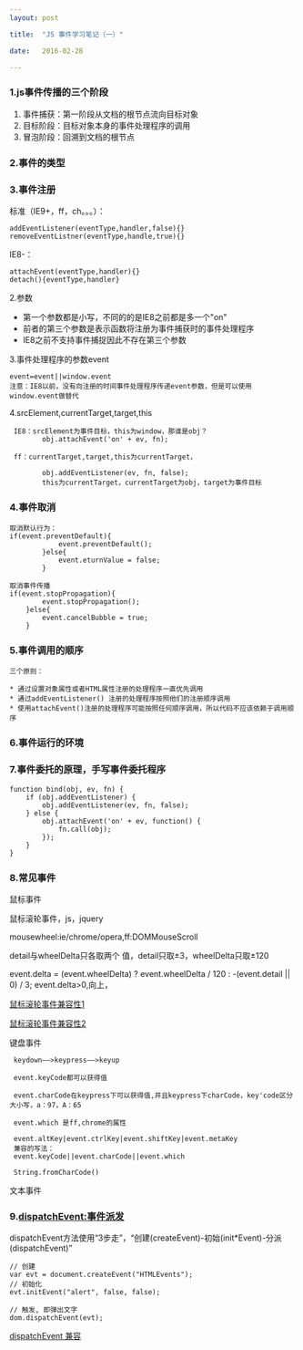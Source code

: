 ```yaml
---
layout: post

title:  "JS 事件学习笔记（一）"

date:   2016-02-28

---
```



### 1.js事件传播的三个阶段

1. 事件捕获：第一阶段从文档的根节点流向目标对象
2. 目标阶段：目标对象本身的事件处理程序的调用
3. 冒泡阶段：回溯到文档的根节点


### 2.事件的类型

### 3.事件注册

   标准（IE9+，ff，ch。。。）：

	addEventListener(eventType,handler,false){}
    removeEventListner(eventType,handle,true){}
   IE8-：
    
    attachEvent(eventType,handler){}
    detach(){eventType,handler}
   2.参数

   * 第一个参数都是小写，不同的的是IE8之前都是多一个"on"
   * 前者的第三个参数是表示函数将注册为事件捕获时的事件处理程序
   * IE8之前不支持事件捕捉因此不存在第三个参数
 
   3.事件处理程序的参数event

    event=event||window.event
    注意：IE8以前，没有向注册的时间事件处理程序传递event参数，但是可以使用window.event做替代

   4.srcElement,currentTarget,target,this

     IE8：srcElement为事件目标，this为window，那谁是obj？
            obj.attachEvent('on' + ev, fn);

     ff：currentTarget,target,this为currentTarget，
        
            obj.addEventListener(ev, fn, false);
            this为currentTarget，currentTarget为obj，target为事件目标
        
### 4.事件取消

    取消默认行为：
	if(event.preventDefault){
	            event.preventDefault();
	        }else{
	            event.eturnValue = false;
	        }
    
    取消事件传播
    if(event.stopPropagation){
            event.stopPropagation();
        }else{
            event.cancelBubble = true;
        }
   
### 5.事件调用的顺序
    
    三个原则：
    
    * 通过设置对象属性或者HTML属性注册的处理程序一直优先调用
    * 通过addEventListener() 注册的处理程序按照他们的注册顺序调用
    * 使用attachEvent()注册的处理程序可能按照任何顺序调用，所以代码不应该依赖于调用顺序

### 6.事件运行的环境
    
   

### 7.事件委托的原理，手写事件委托程序

	function bind(obj, ev, fn) {
	    if (obj.addEventListener) {
	        obj.addEventListener(ev, fn, false);
	    } else {
	        obj.attachEvent('on' + ev, function() {
	            fn.call(obj);
	        });
	    }
	}

### 8.常见事件

 鼠标事件

 鼠标滚轮事件，js，jquery

 mousewheel:ie/chrome/opera,ff:DOMMouseScroll

 detail与wheelDelta只各取两个 值，detail只取±3，wheelDelta只取±120

 event.delta = (event.wheelDelta) ? event.wheelDelta / 120 : -(event.detail || 0) / 3;
 event.delta>0,向上，

 [鼠标滚轮事件兼容性1](http://www.dengzhr.com/frontend/js/440)

 [鼠标滚轮事件兼容性2](http://www.zhangxinxu.com/wordpress/2013/04/js-mousewheel-dommousescroll-event/)

 键盘事件

	 keydown——>keypress——>keyup
	  
	 event.keyCode都可以获得值
	
	 event.charCode在keypress下可以获得值,并且keypress下charCode，key'code区分大小写，a：97，A：65
	
	 event.which 是ff,chrome的属性
	
	 event.altKey|event.ctrlKey|event.shiftKey|event.metaKey
     兼容的写法：
     event.keyCode||event.charCode||event.which
     
     String.fromCharCode()
 
 文本事件
    
    
 


### 9.[dispatchEvent:事件派发](http://www.zhangxinxu.com/wordpress/2012/04/js-dom%E8%87%AA%E5%AE%9A%E4%B9%89%E4%BA%8B%E4%BB%B6/)

dispatchEvent方法使用“3步走”，“创建(createEvent)-初始(init*Event)-分派(dispatchEvent)”


	// 创建
	var evt = document.createEvent("HTMLEvents");
	// 初始化
	evt.initEvent("alert", false, false);
	
	// 触发, 即弹出文字
	dom.dispatchEvent(evt);

[dispatchEvent 兼容](http://blog.csdn.net/zeroxiaozou/article/details/12248781)



